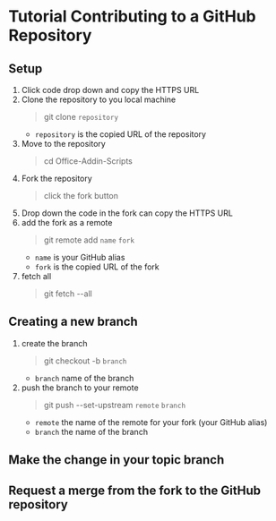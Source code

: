 # Tutorial Contributing to a GitHub Repository

## Setup

1. Click code drop down and copy the HTTPS URL
1. Clone the repository to you local machine
    > git clone `repository`
    - `repository` is the copied URL of the repository
1. Move to the repository
    > cd Office-Addin-Scripts
1. Fork the repository
    > click the fork button
1. Drop down the code in the fork can copy the HTTPS URL
1. add the fork as a remote
    > git remote add `name` `fork`
    - `name` is your GitHub alias
    - `fork` is the copied URL of the fork
1. fetch all
    > git fetch --all

## Creating a new branch

1. create the branch
    > git checkout -b `branch`
    - `branch` name of the branch
1. push the branch to your remote 
    > git push --set-upstream `remote` `branch`
    - `remote` the name of the remote for your fork (your GitHub alias)
    - `branch` the name of the branch

## Make the change in your topic branch

## Request a merge from the fork to the GitHub repository


